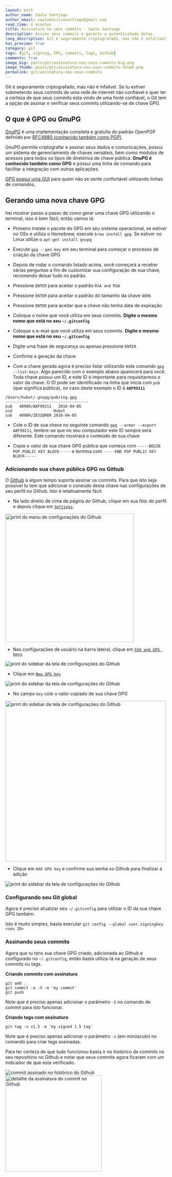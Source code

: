 ```yaml
---
layout: post
author_name: Saulo Santiago
author_email: saulodasilvasantiago@gmail.com
read_time: 4 minutos
title: Assinatura no seus commits - Saulo Santiago
description: Assine seus commits e garanta a autenticidade deles.
long_description: Git é seguramente criptografado, mas não é infalível. Se vocês estiver submetendo seus commits de uma rede de internet não confiável e quer ter a certeza de que seus commits esta vindo de uma fonte confiável, o Git tem a opção de assinar e verificar seus commits utilizando-se de chave GPG.
has_preview: true
category: git
tags: [git, signing, GPG, commits, tags, Github]
comments: true
image_big: posts/git/assinatura-nos-seus-commits-big.png
image_thumb: posts/git/assinatura-nos-seus-commits-thumb.png
permalink: git/assinatura-nos-seus-commits
---
```


Git é seguramente criptografado, mas não é infalível. Se tu estiver submetendo seus commits de uma rede de internet não confiável e quer ter a certeza de que seus commits esta vindo de uma fonte confiável, o Git tem a opção de assinar e verificar seus commits utilizando-se de chave GPG.

## O que é GPG ou GnuPG

[GnuPG](https://www.gnupg.org/index.html) é uma implementação completa e gratuíta do padrão OpenPGP definido por [RFC4880 (conhecido também como PGP)](http://www.ietf.org/rfc/rfc4880.txt).

GnuPG permite criptografar e assinar seus dados e comunicações, possui um sistema de gerenciamento de chaves versáteis, bem como módulos de acessos para todos os tipos de diretórios de chave pública. **GnuPG é conhecido também como GPG** e possui uma linha de comando para facilitar a integração com outras aplicações.

[GPG possui uma GUI](https://www.gnupg.org/download/index.html) para quem não se sente confortável utilizando linhas de comandos.

## Gerando uma nova chave GPG

Irei mostrar passo a passo de como gerar uma chave GPG utilizando o terminal, isso é bem fácil, então vamos lá:

- Primeiro instale o pacote do GPG em seu sistema operacional, se estiver no OSx e utiliza o Homebrew, execute `brew install gpg`. Se estiver no Linux utilize o `apt-get install gnupg`

- Execute `gpg --gen-key` em seu terminal para começar o processo de criação da chave GPG

- Depois de rodar o comando listado acima, você começará a receber várias perguntas a fim de customizar sua configuração de sua chave, recomendo deixar tudo no padrão.

- Pressione `ENTER` para aceitar o padrão `RSA and RSA`

- Pressione `ENTER` para aceitar o padrão do tamanho da chave `4096`

- Pressione `ENTER` para aceitar que a chave não tenha data de expiração

- Coloque o nome que você utiliza em seus commits. **Digite o mesmo nome que está no seu `~/.gitconfig`**

- Coloque o e-mail que você utiliza em seus commits. **Digite o mesmo nome que está no seu `~/.gitconfig`**

- Digite uma frase de segurança ou apenas pressione `ENTER`

- Confirme a geração da chave

- Com a chave gerada agora é preciso listar utilizando este comando `gpg --list-keys`. Algo parecido com o exemplo abaixo aparecerá para você. Toda chave possui um ID, e este ID é importante para requisitarmos o valor da chave. O ID pode ser identificado na linha que inicia com `pub` (que significa pública), no caso deste exemplo o ID é **`A8F99211`**

```
/Users/hubot/.gnupg/pubring.gpg
------------------------------------
pub   4096R/A8F99211   2016-04-05
uid                  Hubot
sub   4096R/Z832QR89 2016-04-05
```

- Cole o ID de sua chave no seguinte comando `gpg --armor --export A8F99211`, lembre-se que no seu computador este ID sempre será diferente. Este comando mostrará o conteúdo de sua chave

- Copie o valor de sua chave GPG pública que começa com `-----BEGIN PGP PUBLIC KEY BLOCK-----` e termina com `-----END PGP PUBLIC KEY BLOCK-----`

### Adicionando sua chave pública GPG no Github

O [Github](https://github.com/) a algum tempo suporta assinar os commits. Para que isto seja possível tu tem que adicionar o coneúdo desta chave nas configurações de seu perfil no Github.
Isto é relativamente fácil.

- Na lado direito de cima da página do Github, clique em sua foto do perfil e depois clique em [`Settings`](https://github.com/settings/profile).

<img data-original="{{ 'posts/git/assinatura-nos-seus-commits/github-account-settings.png' | asset_path }}" alt="print do menu de configurações do Github" class='lazy' height='400px'/>

- Nas configurações de usuário na barra lateral, clique em [`SSH and GPG keys`](https://github.com/settings/keys)

<img data-original="{{ 'posts/git/assinatura-nos-seus-commits/github-settings-sidebar-ssh-keys.png' | asset_path }}" alt="print do sidebar da tela de configurações do Github" class='lazy'/>

- Clique em [`New GPG key`](https://github.com/settings/keys)

<img data-original="{{ 'posts/git/assinatura-nos-seus-commits/github-gpg-add-gpg-key.png' | asset_path }}" alt="print do sidebar da tela de configurações do Github" class='lazy'/>

- No campo `key` cole o valor copiado de sua chave GPG

<img data-original="{{ 'posts/git/assinatura-nos-seus-commits/github-gpg-key-paste.png' | asset_path }}" alt="print do sidebar da tela de configurações do Github" class='lazy' width='500px'/>

- Clique em `Add GPG key` e confirme sua senha so Github para finalizar a adição

<img data-original="{{ 'posts/git/assinatura-nos-seus-commits/github-gpg-add-key.png' | asset_path }}" alt="print do sidebar da tela de configurações do Github" class='lazy'/>

### Configurando seu Git global

Agora é preciso atualizar seu `~/.gitconfig` para utilizar o ID da sua chave GPG também.

Isto é muito simples, basta executar `git config --global user.signingkey <seu ID>`

### Assinando seus commits

Agora que tu tens sua chave GPG criado, adicionada ao Github e configurado no `~/.gitconfig`, então basta utiliza-lá na geração de seus commits ou tags.

**Criando commits com assinatura**

```
git add .
git commit -a -S -m 'my commit'
git push
```

Note que é preciso apenas adicionar o parâmetro `-S` no comando de commit para isto funcionar.

**Criando tags com assinatura**

```
git tag -s v1.5 -m 'my signed 1.5 tag'
```

Note que é preciso apenas adicionar o parâmetro `-s` (em minúsculo) no comando para criar tags assinadas.

Para ter certeza de que tudo funcionou basta ir no histórico de commits no seu repositório no Github e notar que seus commits agora ficaram com um indicador de que esta verificado.

<img data-original="{{ 'posts/git/assinatura-nos-seus-commits/commit-with-gpg.png' | asset_path }}" alt="commit assinado no histórico do Github" class='lazy'/>

<img data-original="{{ 'posts/git/assinatura-nos-seus-commits/commit-with-gpg-detail.png' | asset_path }}" alt="detalhe da assinatura do commit no Github" class='lazy' width='300px'/>

